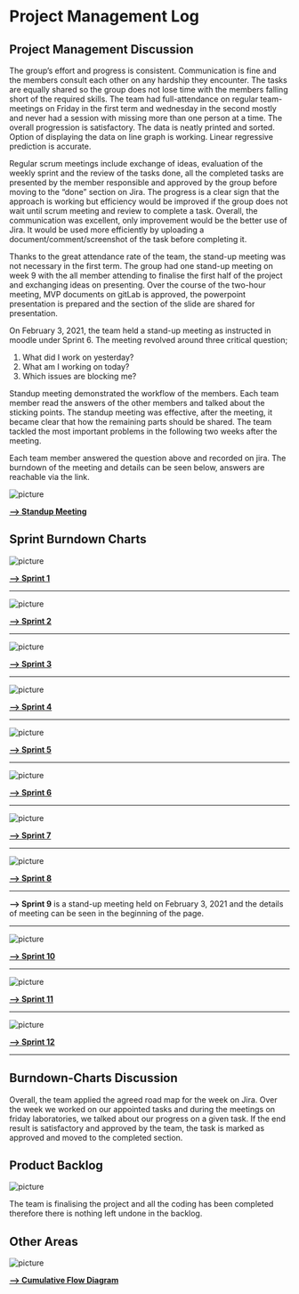 # Project Management Log

## Project Management Discussion

The group’s effort and progress is consistent. Communication is fine and the members consult each other on any hardship they encounter. The tasks are equally shared so the group does not lose time with the members falling short of the required skills. The team had full-attendance on regular team-meetings on Friday in the first term and wednesday in the second mostly and never had a session with missing more than one person at a time. The overall progression is satisfactory. The data is neatly printed and sorted. Option of displaying the data on line graph is working. Linear regressive prediction is accurate.

Regular scrum meetings include exchange of ideas, evaluation of the weekly sprint and the review of the tasks done, all the completed tasks are presented by the member responsible and approved by the group before moving to the “done” section on Jira. The progress is a clear sign that the approach is working but efficiency would be improved if the group does not wait until scrum meeting and review to complete a task. 
Overall, the communication was excellent, only improvement would be the better use of Jira. It would be used more efficiently by uploading a document/comment/screenshot of the task before completing it. 

Thanks to the great attendance rate of the team, the stand-up meeting was not necessary in the first term. The group had one stand-up meeting on week 9 with the all member attending to finalise the first half of the project and exchanging ideas on presenting. Over the course of the two-hour meeting, MVP documents on gitLab is approved, the powerpoint presentation is prepared and the section of the slide are shared for presentation.

On February 3, 2021, the team held a stand-up meeting as instructed in moodle under Sprint 6. The meeting revolved around three critical question;

1. What did I work on yesterday?
2. What am I working on today?
3. Which issues are blocking me?

Standup meeting demonstrated the workflow of the members. Each team member read the answers of the other members and talked about the sticking points. The standup meeting was effective, after the meeting, it became clear that how the remaining parts should be shared. The team tackled the most important problems in the following two weeks after the meeting.

Each team member answered the question above and recorded on jira. The burndown of the meeting and details can be seen below, answers are reachable via the link.

![picture](Final/Pictures/ProjectManagement/standUpFeb3.png)


[**--> Standup Meeting**](https://cseejira.essex.ac.uk/secure/RapidBoard.jspa?rapidView=4040&projectKey=A291016&view=reporting&chart=burndownChart&sprint=3306&estimate=issueCount_)



## Sprint Burndown Charts


![picture](Final/Pictures/ProjectManagement/Sprint_1.png)


[**--> Sprint 1**](https://cseejira.essex.ac.uk/secure/RapidBoard.jspa?rapidView=4040&projectKey=A291016&view=reporting&chart=burndownChart&sprint=2708&estimate=issueCount_)


----------

![picture](Final/Pictures/ProjectManagement/Sprint_2.png)


[**--> Sprint 2**](https://cseejira.essex.ac.uk/secure/RapidBoard.jspa?rapidView=4040&projectKey=A291016&view=reporting&chart=burndownChart&sprint=2779&estimate=issueCount_)


----------

![picture](Final/Pictures/ProjectManagement/Sprint_3.png)

[**--> Sprint 3**](https://cseejira.essex.ac.uk/secure/RapidBoard.jspa?rapidView=4040&projectKey=A291016&view=reporting&chart=burndownChart&sprint=2870&estimate=issueCount_)


----------

![picture](Final/Pictures/ProjectManagement/Sprint_4.png)

[**--> Sprint 4**](https://cseejira.essex.ac.uk/secure/RapidBoard.jspa?rapidView=4040&projectKey=A291016&view=reporting&chart=burndownChart&sprint=2927&estimate=issueCount_)


----------

![picture](Final/Pictures/ProjectManagement/Sprint_5.png)

[**--> Sprint 5**](https://cseejira.essex.ac.uk/secure/RapidBoard.jspa?rapidView=4040&projectKey=A291016&view=reporting&chart=burndownChart&sprint=2969&estimate=issueCount_)


----------

![picture](Final/Pictures/ProjectManagement/Sprint_6.png)

[**--> Sprint 6**](https://cseejira.essex.ac.uk/secure/RapidBoard.jspa?rapidView=4040&projectKey=A291016&view=reporting&chart=burndownChart&sprint=3005&estimate=issueCount_)


----------

![picture](Final/Pictures/ProjectManagement/Sprint_7.png)

[**--> Sprint 7**](https://cseejira.essex.ac.uk/secure/RapidBoard.jspa?rapidView=4040&projectKey=A291016&view=reporting&chart=burndownChart&sprint=3092&estimate=issueCount_)


----------

![picture](Final/Pictures/ProjectManagement/Sprint_8.png)

[**--> Sprint 8**](https://cseejira.essex.ac.uk/secure/RapidBoard.jspa?rapidView=4040&projectKey=A291016&view=reporting&chart=burndownChart&sprint=3218&estimate=issueCount_)

----------

**--> Sprint 9** is a stand-up meeting held on February 3, 2021 and the details of meeting can be seen in the beginning of the page.


----------

![picture](Final/Pictures/ProjectManagement/Sprint_10.png)

[**--> Sprint 10**](https://cseejira.essex.ac.uk/secure/RapidBoard.jspa?rapidView=4040&projectKey=A291016&view=reporting&chart=burndownChart&sprint=3362&estimate=issueCount_)


----------

![picture](Final/Pictures/ProjectManagement/Sprint_11.png)

[**--> Sprint 11**](https://cseejira.essex.ac.uk/secure/RapidBoard.jspa?rapidView=4040&projectKey=A291016&view=reporting&chart=burndownChart&sprint=3437&estimate=issueCount_)


----------

![picture](Final/Pictures/ProjectManagement/Sprint_12.png)

[**--> Sprint 12**](https://cseejira.essex.ac.uk/secure/RapidBoard.jspa?rapidView=4040&projectKey=A291016&view=reporting&chart=burndownChart&sprint=3479&estimate=issueCount_)


----------

## Burndown-Charts Discussion

Overall, the team applied the agreed road map for the week on Jira. Over the week we worked on our appointed tasks and during the meetings on friday laboratories, we talked about our progress on a given task. If the end result is satisfactory and approved by the team, the task is marked as approved and moved to the completed section.

## Product Backlog

![picture](Final/Pictures/ProjectManagement/Backlog.png)

The team is finalising the project and all the coding has been completed therefore there is nothing left undone in the backlog.

## Other Areas

![picture]()

[**--> Cumulative Flow Diagram**](https://cseejira.essex.ac.uk/secure/RapidBoard.jspa?rapidView=4040&projectKey=A291016&view=reporting&chart=cumulativeFlowDiagram&swimlane=6442&column=17255&column=17256&column=17257)

